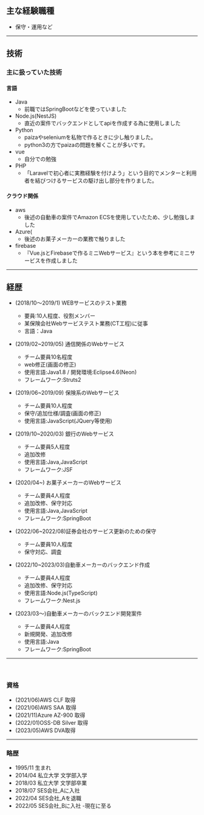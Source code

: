 ## 主な経験職種
* 保守・運用など

----
## 技術
### 主に扱っていた技術
  #### 言語
  * Java
    * 前職ではSpringBootなどを使っていました
  * Node.js(NestJS)
    * 直近の案件でバックエンドとしてapiを作成する為に使用しました
  * Python
    * paizaやseleniumを私物で作るときに少し触りました。
    * python3の方でpaizaの問題を解くことが多いです。
  * vue
    * 自分での勉強
  * PHP
    * 「Laravelで初心者に実務経験を付けよう」という目的でメンターと利用者を結びつけるサービスの駆け出し部分を作りました。
  #### クラウド関係
  * aws
    * 後述の自動車の案件でAmazon ECSを使用していたため、少し勉強しました
  * Azure(
    * 後述のお菓子メーカーの業務で触りました
  * firebase
    * 『Vue.jsとFirebaseで作るミニWebサービス』という本を参考にミニサービスを作成しました

-----

## 経歴
* (2018/10～2019/1) WEBサービスのテスト業務
  * 要員:10人程度、役割メンバー
  * 某保険会社Webサービステスト業務(CT工程)に従事
  * 言語：Java

* (2019/02~2019/05) 通信関係のWebサービス
  * チーム要員10名程度
  * web修正(画面の修正)
  * 使用言語:Java1.8 / 開発環境:Eclipse4.6(Neon)
  * フレームワーク:Struts2

* (2019/06~2019/09) 保険系のWebサービス
  * チーム要員10人程度
  * 保守/追加仕様/調査(画面の修正)
  * 使用言語:JavaScript(JQuery等使用)

* (2019/10~2020/03) 銀行のWebサービス
  * チーム要員5人程度
  * 追加改修
  * 使用言語:Java,JavaScript
  * フレームワーク:JSF

* (2020/04~) お菓子メーカーのWebサービス
  * チーム要員4人程度
  * 追加改修、保守対応
  * 使用言語:Java,JavaScript
  * フレームワーク:SpringBoot

* (2022/06~2022/08)証券会社のサービス更新のための保守
  * チーム要員10人程度
  * 保守対応、調査

* (2022/10~2023/03)自動車メーカーのバックエンド作成
  * チーム要員4人程度
  * 追加改修、保守対応
  * 使用言語:Node.js(TypeScript)
  * フレームワーク:Nest.js

* (2023/03〜)自動車メーカーのバックエンド開発案件
  * チーム要員4人程度
  * 新規開発、追加改修
  * 使用言語:Java
  * フレームワーク:SpringBoot
-----
　　　
### 資格
* (2021/06)AWS CLF 取得
* (2021/06)AWS SAA 取得
* (2021/11)Azure AZ-900 取得
* (2022/01)OSS-DB Silver 取得
* (2023/05)AWS DVA取得

-----

### 略歴
* 1995/11 生まれ
* 2014/04 私立大学 文学部入学
* 2018/03 私立大学 文学部卒業
* 2018/07 SES会社_Aに入社
* 2022/04 SES会社_Aを退職
* 2022/05 SES会社_Bに入社 -現在に至る
